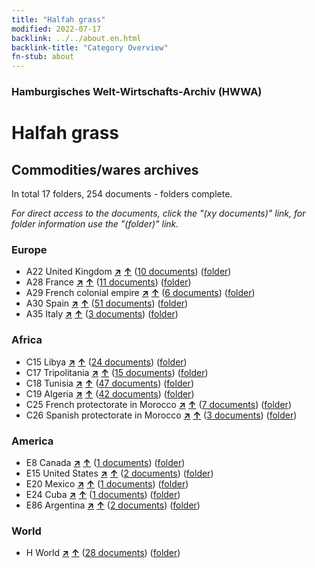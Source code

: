 ```yaml
---
title: "Halfah grass"
modified: 2022-07-17
backlink: ../../about.en.html
backlink-title: "Category Overview"
fn-stub: about
---
```


### Hamburgisches Welt-Wirtschafts-Archiv (HWWA)

# Halfah grass&#160; 







## Commodities/wares archives





In total 17 folders, 254 documents - folders complete.

_For direct access to the documents, click the "(xy documents)" link, for folder information use the "(folder)" link._



### Europe

- A22 United Kingdom [**&nearr;**](../../../geo/i/140974/about.en.html "United Kingdom (all folders)") [**&uarr;**](../../../geo/about.en.html#A22 "Country category system") (<a href="https://pm20.zbw.eu/iiifview/folder/wa/141957,140974" title="about: Halfah grass : United Kingdom" target="_blank">10 documents</a>) ([folder](../../../../folder/wa/1419xx/141957/1409xx/140974/about.en.html))
- A28 France [**&nearr;**](../../../geo/i/140982/about.en.html "France (all folders)") [**&uarr;**](../../../geo/about.en.html#A28 "Country category system") (<a href="https://pm20.zbw.eu/iiifview/folder/wa/141957,140982" title="about: Halfah grass : France" target="_blank">11 documents</a>) ([folder](../../../../folder/wa/1419xx/141957/1409xx/140982/about.en.html))
- A29 French colonial empire [**&nearr;**](../../../geo/i/140983/about.en.html "French colonial empire (all folders)") [**&uarr;**](../../../geo/about.en.html#A29 "Country category system") (<a href="https://pm20.zbw.eu/iiifview/folder/wa/141957,140983" title="about: Halfah grass : French colonial empire" target="_blank">6 documents</a>) ([folder](../../../../folder/wa/1419xx/141957/1409xx/140983/about.en.html))
- A30 Spain [**&nearr;**](../../../geo/i/140984/about.en.html "Spain (all folders)") [**&uarr;**](../../../geo/about.en.html#A30 "Country category system") (<a href="https://pm20.zbw.eu/iiifview/folder/wa/141957,140984" title="about: Halfah grass : Spain" target="_blank">51 documents</a>) ([folder](../../../../folder/wa/1419xx/141957/1409xx/140984/about.en.html))
- A35 Italy [**&nearr;**](../../../geo/i/141008/about.en.html "Italy (all folders)") [**&uarr;**](../../../geo/about.en.html#A35 "Country category system") (<a href="https://pm20.zbw.eu/iiifview/folder/wa/141957,141008" title="about: Halfah grass : Italy" target="_blank">3 documents</a>) ([folder](../../../../folder/wa/1419xx/141957/1410xx/141008/about.en.html))

### Africa

- C15 Libya [**&nearr;**](../../../geo/i/141339/about.en.html "Libya (all folders)") [**&uarr;**](../../../geo/about.en.html#C15 "Country category system") (<a href="https://pm20.zbw.eu/iiifview/folder/wa/141957,141339" title="about: Halfah grass : Libya" target="_blank">24 documents</a>) ([folder](../../../../folder/wa/1419xx/141957/1413xx/141339/about.en.html))
- C17 Tripolitania [**&nearr;**](../../../geo/i/141352/about.en.html "Tripolitania (all folders)") [**&uarr;**](../../../geo/about.en.html#C17 "Country category system") (<a href="https://pm20.zbw.eu/iiifview/folder/wa/141957,141352" title="about: Halfah grass : Tripolitania" target="_blank">15 documents</a>) ([folder](../../../../folder/wa/1419xx/141957/1413xx/141352/about.en.html))
- C18 Tunisia [**&nearr;**](../../../geo/i/141353/about.en.html "Tunisia (all folders)") [**&uarr;**](../../../geo/about.en.html#C18 "Country category system") (<a href="https://pm20.zbw.eu/iiifview/folder/wa/141957,141353" title="about: Halfah grass : Tunisia" target="_blank">47 documents</a>) ([folder](../../../../folder/wa/1419xx/141957/1413xx/141353/about.en.html))
- C19 Algeria [**&nearr;**](../../../geo/i/141354/about.en.html "Algeria (all folders)") [**&uarr;**](../../../geo/about.en.html#C19 "Country category system") (<a href="https://pm20.zbw.eu/iiifview/folder/wa/141957,141354" title="about: Halfah grass : Algeria" target="_blank">42 documents</a>) ([folder](../../../../folder/wa/1419xx/141957/1413xx/141354/about.en.html))
- C25 French protectorate in Morocco [**&nearr;**](../../../geo/i/141358/about.en.html "French protectorate in Morocco (all folders)") [**&uarr;**](../../../geo/about.en.html#C25 "Country category system") (<a href="https://pm20.zbw.eu/iiifview/folder/wa/141957,141358" title="about: Halfah grass : French protectorate in Morocco" target="_blank">7 documents</a>) ([folder](../../../../folder/wa/1419xx/141957/1413xx/141358/about.en.html))
- C26 Spanish protectorate in Morocco [**&nearr;**](../../../geo/i/141359/about.en.html "Spanish protectorate in Morocco (all folders)") [**&uarr;**](../../../geo/about.en.html#C26 "Country category system") (<a href="https://pm20.zbw.eu/iiifview/folder/wa/141957,141359" title="about: Halfah grass : Spanish protectorate in Morocco" target="_blank">3 documents</a>) ([folder](../../../../folder/wa/1419xx/141957/1413xx/141359/about.en.html))

### America

- E8 Canada [**&nearr;**](../../../geo/i/141644/about.en.html "Canada (all folders)") [**&uarr;**](../../../geo/about.en.html#E8 "Country category system") (<a href="https://pm20.zbw.eu/iiifview/folder/wa/141957,141644" title="about: Halfah grass : Canada" target="_blank">1 documents</a>) ([folder](../../../../folder/wa/1419xx/141957/1416xx/141644/about.en.html))
- E15 United States [**&nearr;**](../../../geo/i/141653/about.en.html "United States (all folders)") [**&uarr;**](../../../geo/about.en.html#E15 "Country category system") (<a href="https://pm20.zbw.eu/iiifview/folder/wa/141957,141653" title="about: Halfah grass : United States" target="_blank">2 documents</a>) ([folder](../../../../folder/wa/1419xx/141957/1416xx/141653/about.en.html))
- E20 Mexico [**&nearr;**](../../../geo/i/141657/about.en.html "Mexico (all folders)") [**&uarr;**](../../../geo/about.en.html#E20 "Country category system") (<a href="https://pm20.zbw.eu/iiifview/folder/wa/141957,141657" title="about: Halfah grass : Mexico" target="_blank">1 documents</a>) ([folder](../../../../folder/wa/1419xx/141957/1416xx/141657/about.en.html))
- E24 Cuba [**&nearr;**](../../../geo/i/141659/about.en.html "Cuba (all folders)") [**&uarr;**](../../../geo/about.en.html#E24 "Country category system") (<a href="https://pm20.zbw.eu/iiifview/folder/wa/141957,141659" title="about: Halfah grass : Cuba" target="_blank">1 documents</a>) ([folder](../../../../folder/wa/1419xx/141957/1416xx/141659/about.en.html))
- E86 Argentina [**&nearr;**](../../../geo/i/141692/about.en.html "Argentina (all folders)") [**&uarr;**](../../../geo/about.en.html#E86 "Country category system") (<a href="https://pm20.zbw.eu/iiifview/folder/wa/141957,141692" title="about: Halfah grass : Argentina" target="_blank">2 documents</a>) ([folder](../../../../folder/wa/1419xx/141957/1416xx/141692/about.en.html))

### World

- H World [**&nearr;**](../../../geo/i/141728/about.en.html "World (all folders)") [**&uarr;**](../../../geo/about.en.html#H "Country category system") (<a href="https://pm20.zbw.eu/iiifview/folder/wa/141957,141728" title="about: Halfah grass : World" target="_blank">28 documents</a>) ([folder](../../../../folder/wa/1419xx/141957/1417xx/141728/about.en.html))








